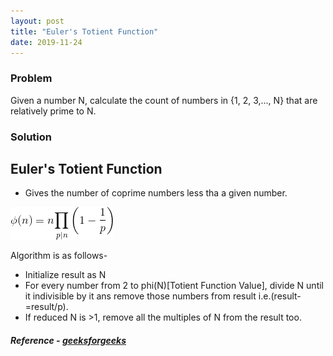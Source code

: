 ```yaml
---
layout: post
title: "Euler's Totient Function"
date: 2019-11-24
---
```


### Problem
Given a number N, calculate the count of numbers in {1, 2, 3,..., N} that are relatively prime to N.

### Solution

## Euler's Totient Function
- Gives the number of coprime numbers less tha a given number.

![Image](/images/Eulers_Totient_function.png)

Algorithm is as follows-
- Initialize result as N
- For every number from 2 to phi(N)[Totient Function Value], divide N until it indivisible by it ans remove those numbers from result i.e.(result-=result/p).
- If reduced N is >1, remove all the multiples of N from the result too.

##### Reference - [geeksforgeeks](https://www.geeksforgeeks.org/eulers-totient-function/)
